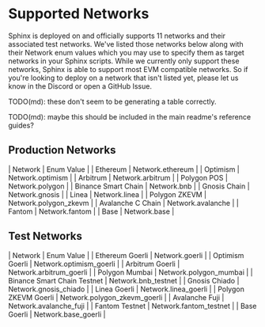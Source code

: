 # Supported Networks
Sphinx is deployed on and officially supports 11 networks and their associated test networks. We've listed those networks below along with their Network enum values which you may use to specify them as target networks in your Sphinx scripts. While we currently only support these networks, Sphinx is able to support most EVM compatible networks. So if you're looking to deploy on a network that isn't listed yet, please let us know in the Discord or open a GitHub Issue.

TODO(md): these don't seem to be generating a table correctly.

TODO(md): maybe this should be included in the main readme's reference guides?

## Production Networks
| Network | Enum Value |
| Ethereum | Network.ethereum |
| Optimism | Network.optimism |
| Arbitrum | Network.arbitrum |
| Polygon POS | Network.polygon |
| Binance Smart Chain | Network.bnb |
| Gnosis Chain | Network.gnosis |
| Linea | Network.linea |
| Polygon ZKEVM | Network.polygon_zkevm |
| Avalanche C Chain | Network.avalanche |
| Fantom | Network.fantom |
| Base | Network.base |

## Test Networks
| Network | Enum Value |
| Ethereum Goerli | Network.goerli |
| Optimism Goerli | Network.optimism_goerli |
| Arbitrum Goerli | Network.arbitrum_goerli |
| Polygon Mumbai | Network.polygon_mumbai |
| Binance Smart Chain Testnet | Network.bnb_testnet |
| Gnosis Chiado | Network.gnosis_chiado |
| Linea Goerli | Network.linea_goerli |
| Polygon ZKEVM Goerli | Network.polygon_zkevm_goerli |
| Avalanche Fuji | Network.avalanche_fuji |
| Fantom Testnet | Network.fantom_testnet |
| Base Goerli | Network.base_goerli |
